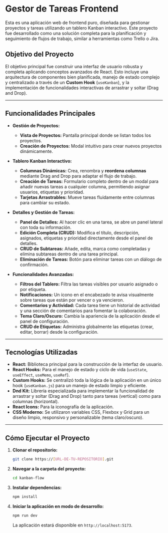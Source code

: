 # Gestor de Tareas Frontend

Esta es una aplicación web de frontend puro, diseñada para gestionar proyectos y tareas utilizando un tablero Kanban interactivo. Este proyecto fue desarrollado como una solución completa para la planificación y seguimiento de flujos de trabajo, similar a herramientas como Trello o Jira.


## Objetivo del Proyecto

El objetivo principal fue construir una interfaz de usuario robusta y completa aplicando conceptos avanzados de React. Esto incluye una arquitectura de componentes bien planificada, manejo de estado complejo y centralizado a través de un **Custom Hook** (`useKanban`), y la implementación de funcionalidades interactivas de arrastrar y soltar (Drag and Drop).

---

## Funcionalidades Principales

- **Gestión de Proyectos:**
  - **Vista de Proyectos:** Pantalla principal donde se listan todos los proyectos.
  - **Creación de Proyectos:** Modal intuitivo para crear nuevos proyectos dinámicamente.

- **Tablero Kanban Interactivo:**
  - **Columnas Dinámicas:** Crea, renombra y **reordena columnas** mediante Drag and Drop para adaptar el flujo de trabajo.
  - **Creación de Tareas:** Formulario completo dentro de un modal para añadir nuevas tareas a cualquier columna, permitiendo asignar usuarios, etiquetas y prioridad.
  - **Tarjetas Arrastrables:** Mueve tareas fluidamente entre columnas para cambiar su estado.

- **Detalles y Gestión de Tareas:**
  - **Panel de Detalles:** Al hacer clic en una tarea, se abre un panel lateral con toda su información.
  - **Edición Completa (CRUD):** Modifica el título, descripción, asignados, etiquetas y prioridad directamente desde el panel de detalles.
  - **CRUD de Subtareas:** Añade, edita, marca como completadas y elimina subtareas dentro de una tarea principal.
  - **Eliminación de Tareas:** Botón para eliminar tareas con un diálogo de confirmación.

- **Funcionalidades Avanzadas:**
  - **Filtros del Tablero:** Filtra las tareas visibles por usuario asignado o por etiqueta.
  - **Notificaciones:** Un ícono en el encabezado te avisa visualmente sobre tareas que están por vencer o ya vencieron.
  - **Comentarios y Actividad:** Cada tarea tiene un historial de actividad y una sección de comentarios para fomentar la colaboración.
  - **Tema Claro/Oscuro:** Cambia la apariencia de la aplicación desde el panel de configuración.
  - **CRUD de Etiquetas:** Administra globalmente las etiquetas (crear, editar, borrar) desde la configuración.

---

## Tecnologías Utilizadas

- **React:** Biblioteca principal para la construcción de la interfaz de usuario.
- **React Hooks:** Para el manejo de estado y ciclo de vida (`useState`, `useEffect`, `useMemo`, `useRef`).
- **Custom Hooks:** Se centralizó toda la lógica de la aplicación en un único hook (`useKanban.js`) para un manejo de estado limpio y eficiente.
- **Dnd Kit:** Librería especializada para implementar la funcionalidad de arrastrar y soltar (Drag and Drop) tanto para tareas (vertical) como para columnas (horizontal).
- **React Icons:** Para la iconografía de la aplicación.
- **CSS Moderno:** Se utilizaron variables CSS, Flexbox y Grid para un diseño limpio, responsivo y personalizable (tema claro/oscuro).

---

## Cómo Ejecutar el Proyecto

1.  **Clonar el repositorio:**
    ```bash
    git clone https://[URL-DE-TU-REPOSITORIO].git
    ```

2.  **Navegar a la carpeta del proyecto:**
    ```bash
    cd kanban-flow
    ```

3.  **Instalar dependencias:**
    ```bash
    npm install
    ```

4.  **Iniciar la aplicación en modo de desarrollo:**
    ```bash
    npm run dev
    ```
    La aplicación estará disponible en `http://localhost:5173`.
